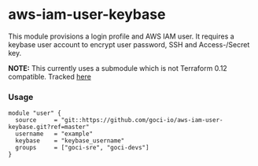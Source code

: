 # aws-iam-user-keybase

This module provisions a login profile and AWS IAM user. It requires a keybase user account to encrypt user password, SSH and Access-/Secret key.

__NOTE:__ This currently uses a submodule which is not Terraform 0.12 compatible. Tracked [here](https://github.com/cloudposse/terraform-aws-iam-user/pull/3)

### Usage

```hcl
module "user" {
  source     = "git::https://github.com/goci-io/aws-iam-user-keybase.git?ref=master"
  username   = "example"
  keybase    = "keybase_username"
  groups     = ["goci-sre", "goci-devs"]
}
```
